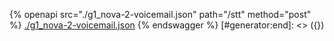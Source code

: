 [#generator:start]: <> ({ "template": "openapi" })
{% openapi src="./g1_nova-2-voicemail.json" path="/stt" method="post" %}
[./g1_nova-2-voicemail.json](./g1_nova-2-voicemail.json)
{% endswagger %}
[#generator:end]: <> ({})